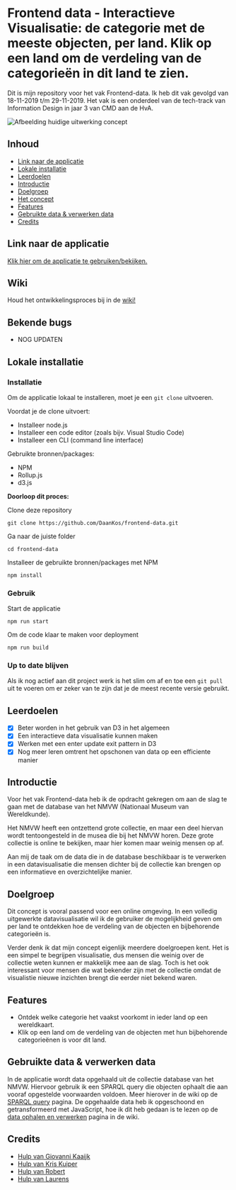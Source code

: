# Frontend data - Interactieve Visualisatie: de categorie met de meeste objecten, per land. Klik op een land om de verdeling van de categorieën in dit land te zien.


Dit is mijn repository voor het vak Frontend-data. Ik heb dit vak gevolgd van 18-11-2019 t/m 29-11-2019. Het vak is een onderdeel van de tech-track van Information Design in jaar 3 van CMD aan de HvA.

![Afbeelding huidige uitwerking concept](https://i.imgur.com/5dBXyKo.png)

## Inhoud
* [Link naar de applicatie](#link-naar-de-applicatie)
* [Lokale installatie](#lokale-installatie)
* [Leerdoelen](#leerdoelen)
* [Introductie](#introductie)
* [Doelgroep](#doelgroep)
* [Het concept](#het-concept)
* [Features](#features)
* [Gebruikte data & verwerken data](#gebruikte-data--verwerken-data)
* [Credits](#credits)

## Link naar de applicatie
[Klik hier om de applicatie te gebruiken/bekijken.](https://sharp-cray-04d003.netlify.com)

## Wiki
Houd het ontwikkelingsproces bij in de [wiki!](https://github.com/DaanKos/frontend-data/wiki)

## Bekende bugs
* NOG UPDATEN

## Lokale installatie
### Installatie
Om de applicatie lokaal te installeren, moet je een ```git clone``` uitvoeren.

Voordat je de clone uitvoert:
* Installeer node.js
* Installeer een code editor (zoals bijv. Visual Studio Code)
* Installeer een CLI (command line interface)

Gebruikte bronnen/packages:
* NPM
* Rollup.js
* d3.js

**Doorloop dit proces:**

Clone deze repository
```
git clone https://github.com/DaanKos/frontend-data.git
```

Ga naar de juiste folder
```
cd frontend-data
```

Installeer de gebruikte bronnen/packages met NPM
```
npm install
```

### Gebruik
Start de applicatie
```
npm run start
```

Om de code klaar te maken voor deployment
```
npm run build
```

### Up to date blijven
Als ik nog actief aan dit project werk is het slim om af en toe een ```git pull``` uit te voeren om er zeker van te zijn dat je de meest recente versie gebruikt.

## Leerdoelen
- [x] Beter worden in het gebruik van D3 in het algemeen
- [x] Een interactieve data visualisatie kunnen maken
- [x] Werken met een enter update exit pattern in D3
- [x] Nog meer leren omtrent het opschonen van data op een efficiente manier

## Introductie
Voor het vak Frontend-data heb ik de opdracht gekregen om aan de slag te gaan met de database van het NMVW (Nationaal Museum van Wereldkunde).

Het NMVW heeft een ontzettend grote collectie, en maar een deel hiervan wordt tentoongesteld in de musea die bij het NMVW horen. 
Deze grote collectie is online te bekijken, maar hier komen maar weinig mensen op af.

Aan mij de taak om de data die in de database beschikbaar is te verwerken in een datavisualisatie die mensen dichter bij de collectie kan brengen op een informatieve en overzichtelijke manier.

## Doelgroep
Dit concept is vooral passend voor een online omgeving. In een volledig uitgewerkte datavisualisatie wil ik de gebruiker de mogelijkheid geven om per land te ontdekken hoe de verdeling van de objecten en bijbehorende categorieën is.

Verder denk ik dat mijn concept eigenlijk meerdere doelgroepen kent. Het is een simpel te begrijpen visualisatie, dus mensen die weinig over de collectie weten kunnen er makkelijk mee aan de slag. Toch is het ook interessant voor mensen die wat bekender zijn met de collectie omdat de visualistie nieuwe inzichten brengt die eerder niet bekend waren.

## Features
* Ontdek welke categorie het vaakst voorkomt in ieder land op een wereldkaart.
* Klik op een land om de verdeling van de objecten met hun bijbehorende categorieënen is voor dit land.

## Gebruikte data & verwerken data
In de applicatie wordt data opgehaald uit de collectie database van het NMVW. Hiervoor gebruik ik een SPARQL query die objecten ophaalt die aan vooraf opgestelde voorwaarden voldoen. Meer hierover in de wiki op de [SPARQL query](https://github.com/DaanKos/frontend-data/wiki/SPARQL-query) pagina. De opgehaalde data heb ik opgeschoond en getransformeerd met JavaScript, hoe ik dit heb gedaan is te lezen op de  [data ophalen en verwerken](https://github.com/DaanKos/frontend-data/wiki/3-Data-ophalen-en-verwerken) pagina in de wiki.

## Credits
* [Hulp van Giovanni Kaaijk](https://github.com/GiovanniKaaijk)
* [Hulp van Kris Kuiper](https://github.com/kriskuiper)
* [Hulp van Robert](https://github.com/roberrrt-s)
* [Hulp van Laurens](https://github.com/razpudding)
